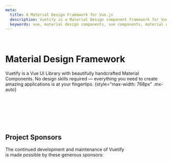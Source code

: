 ```yaml
---
meta:
  title: A Material Design Framework for Vue.js
  description: Vuetify is a Material Design component framework for Vue.js. It aims to provide all the tools necessary to create beautiful content rich applications.
  keywords: vue, material design components, vue components, material design components, vuetify, vuetify.js, component framework
---
```


<home-vuetify-logo />

<br>

# Material Design Framework

Vuetify is a Vue UI Library with beautifully handcrafted Material Components. No design skills required — everything you need to create amazing applications is at your fingertips. {style="max-width: 768px" .mx-auto}

<br>

<home-action-btns />

<br>
<br>
<br>
<br>

## Project Sponsors

The continued development and maintenance of Vuetify
<br>
is made possible by these generous sponsors:

<br>

<home-sponsors />
